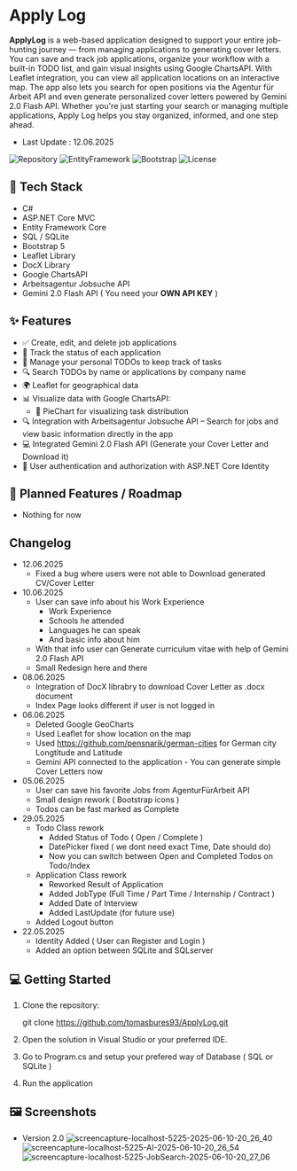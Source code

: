 # Apply Log

**ApplyLog** is a web-based application designed to support your entire job-hunting journey — from managing applications to generating cover letters. You can save and track job applications, organize your workflow with a built-in TODO list, and gain visual insights using Google ChartsAPI. With Leaflet integration, you can view all application locations on an interactive map. The app also lets you search for open positions via the Agentur für Arbeit API and even generate personalized cover letters powered by Gemini 2.0 Flash API. Whether you're just starting your search or managing multiple applications, Apply Log helps you stay organized, informed, and one step ahead.

- Last Update : 12.06.2025

![Repository](https://img.shields.io/badge/ASP.NET_Core-MVC-blue)
![EntityFramework](https://img.shields.io/badge/EntityFramework-Core-green)
![Bootstrap](https://img.shields.io/badge/Bootstrap-5.x-purple?logo=bootstrap)
![License](https://img.shields.io/github/license/tomasbures93/ApplyLog)

## 🚀 Tech Stack

- C#
- ASP.NET Core MVC
- Entity Framework Core
- SQL / SQLite
- Bootstrap 5
- Leaflet Library
- DocX Library
- Google ChartsAPI
- Arbeitsagentur Jobsuche API
- Gemini 2.0 Flash API ( You need your **OWN API KEY** )


## ✨ Features

- ✅ Create, edit, and delete job applications
- 📌 Track the status of each application
- 📝 Manage your personal TODOs to keep track of tasks
- 🔍 Search TODOs by name or applications by company name
- 🌍 Leaflet for geographical data
- 📊 Visualize data with Google ChartsAPI:
  - 🥧 PieChart for visualizing task distribution
- 🔍 Integration with Arbeitsagentur Jobsuche API – Search for jobs and view basic information directly in the app
- 💻 Integrated Gemini 2.0 Flash API (Generate your Cover Letter and Download it)
- 👤 User authentication and authorization with ASP.NET Core Identity


## 📅 Planned Features / Roadmap

- Nothing for now

## Changelog
- 12.06.2025
  - Fixed a bug where users were not able to Download generated CV/Cover Letter
- 10.06.2025
  - User can save info about his Work Experience
    - Work Experience
    - Schools he attended
    - Languages he can speak
    - And basic info about him
  - With that info user can Generate curriculum vitae with help of Gemini 2.0 Flash API
  - Small Redesign here and there
- 08.06.2025
  - Integration of DocX librabry to download Cover Letter as .docx document
  - Index Page looks different if user is not logged in
- 06.06.2025
  - Deleted Google GeoCharts
  - Used Leaflet for show location on the map
  - Used https://github.com/pensnarik/german-cities for German city Longtitude and Latitude
  - Gemini API connected to the application - You can generate simple Cover Letters now
- 05.06.2025
  - User can save his favorite Jobs from AgenturFürArbeit API
  - Small design rework ( Bootstrap icons )
  - Todos can be fast marked as Complete
- 29.05.2025
  - Todo Class rework
    - Added Status of Todo ( Open / Complete )
    - DatePicker fixed ( we dont need exact Time, Date should do)
    - Now you can switch between Open and Completed Todos on Todo/Index
  - Application Class rework
    - Reworked Result of Application
    - Added JobType (Full Time / Part Time / Internship / Contract )
    - Added Date of Interview
    - Added LastUpdate (for future use)
  - Added Logout button
- 22.05.2025
  - Identity Added ( User can Register and Login )
  - Added an option between SQLite and SQLserver

## 💻 Getting Started

1. Clone the repository:

   git clone https://github.com/tomasbures93/ApplyLog.git
2. Open the solution in Visual Studio or your preferred IDE.

3. Go to Program.cs and setup your prefered way of Database ( SQL or SQLite )

3. Run the application

## 🖼️ Screenshots
- Version 2.0
![screencapture-localhost-5225-2025-06-10-20_26_40](https://github.com/user-attachments/assets/17b80391-bce6-40ba-a961-ceacbbdca050)
![screencapture-localhost-5225-AI-2025-06-10-20_26_54](https://github.com/user-attachments/assets/b11daa15-970d-4559-b4e7-586741157064)
![screencapture-localhost-5225-JobSearch-2025-06-10-20_27_06](https://github.com/user-attachments/assets/bd51ab90-84e9-4d6c-9b51-10525b316c60)




